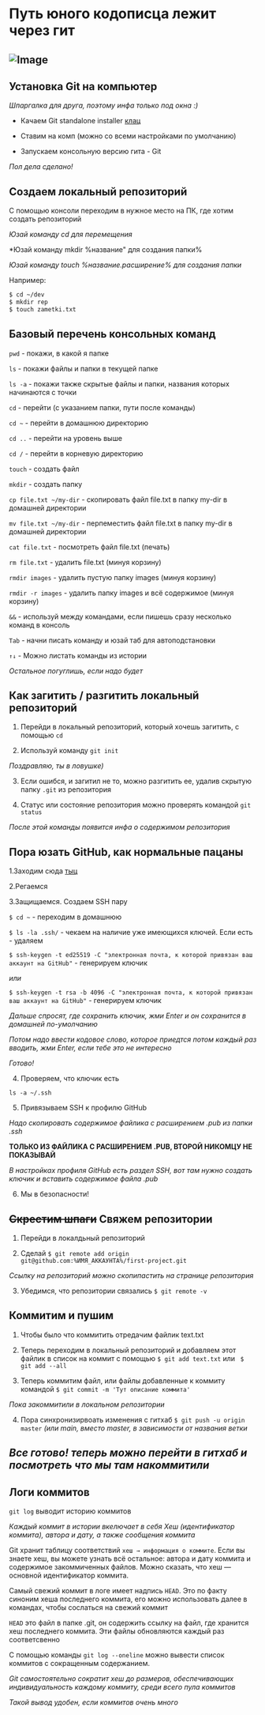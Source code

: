 # Путь юного кодописца лежит через гит
![Image](https://github.com/user-attachments/assets/4767bd9f-7687-4070-a1b1-19aa6d0adc88)
---

## **Установка Git на компьютер**


*Шпаргалка для друга, поэтому инфа только под окна :)*

* Качаем Git standalone installer [клац](https://git-scm.com/downloads/win)

* Ставим на комп (можно со всеми настройками по умолчанию)

* Запускаем консольную версию гита - Git 

*Пол дела сделано!*


## **Создаем локальный репозиторий**

С помощью консоли переходим в нужное место на ПК, где хотим создать репозиторий

*Юзай команду cd для перемещения*

*Юзай команду mkdir %название" для создания папки%

*Юзай команду touch %название.расширение% для создания папки*

Например: 
```bash
$ cd ~/dev
$ mkdir rep
$ touch zametki.txt
```


## **Базовый перечень консольных команд**

`pwd` - покажи, в какой я папке

`ls` - покажи файлы и папки в текущей папке

`ls -a` - покажи также скрытые файлы и папки, названия которых начинаются с точки

`cd` - перейти (с указанием папки, пути после команды)

`cd ~` - перейти в домашнюю директорию

`cd ..` - перейти на уровень выше

`cd /` - перейти в корневую директорию

`touch` - создать файл

`mkdir` - создать папку

`cp file.txt ~/my-dir` - скопировать файл file.txt в папку my-dir в домашней директории

`mv file.txt ~/my-dir` - перпеместить файл file.txt в папку my-dir в домашней директории

`cat file.txt` - посмотреть файл file.txt (печать)

`rm file.txt` - удалить file.txt (минуя корзину)

`rmdir images` - удалить пустую папку images (минуя корзину)

`rmdir -r images` - удалить папку images и всё содержимое (минуя корзину)

`&&` - используй между командами, если пишешь сразу несколько команд в консоль

`Tab` - начни писать команду и юзай таб для автоподстановки

`↑↓` - Можно листать команды из истории

*Остальное погуглишь, если надо будет*


## **Как загитить / разгитить локальный репозиторий**

1. Перейди в локальный репозиторий, который хочешь загитить, с помощью `cd`

2. Используй команду `git init`

*Поздравляю, ты в ловушке)*

3. Если ошибся, и загитил не то, можно разгитить ее, удалив скрытую папку `.git` из репозитория

4. Статус или состояние репозитория можно проверять командой `git status`

*После этой команды появится инфа о содержимом репозитория*


## **Пора юзать GitHub, как нормальные пацаны**

1.Заходим сюда [тыц](https://github.com/)

2.Регаемся

3.Защищаемся. Создаем SSH пару

`$ cd ~` - переходим в домашнюю

`$ ls -la .ssh/` - чекаем на наличие уже имеющихся ключей. Если есть - удаляем

`$ ssh-keygen -t ed25519 -C "электронная почта, к которой привязан ваш аккаунт на GitHub"` - генерируем ключик

*или*

`$ ssh-keygen -t rsa -b 4096 -C "электронная почта, к которой привязан ваш аккаунт на GitHub"` - генерируем ключик

*Дальше спросят, где сохранить ключик, жми Enter и он сохранится в домашней по-умолчанию*

*Потом надо ввести кодовое слово, которое приедтся потом каждый раз вводить, жми Enter, если тебе это не интересно*

*Готово!*

4. Проверяем, что ключик есть

`ls -a ~/.ssh`

5. Привязываем SSH к профилю GitHub

*Надо скопировать содержимое файлика с расширением .pub из папки .ssh* 

**ТОЛЬКО ИЗ ФАЙЛИКА С РАСШИРЕНИЕМ .PUB, ВТОРОЙ НИКОМЦУ НЕ ПОКАЗЫВАЙ**

*В настройках профиля GitHub есть раздел SSH, вот там нужно создать ключик и вставить содержимое файла .pub*

6. Мы в безопасности!


## **~~Скрестим шпаги~~ Свяжем репозитории**

1. Перейди в локалдьный репозиторий

2. Сделай `$ git remote add origin git@github.com:%ИМЯ_АККАУНТА%/first-project.git`

*Ссылку на репозиторий можно скопипастить на странице репозитория*

3. Убедимся, что репозитории связались `$ git remote -v`


## **Коммитим и пушим**

1. Чтобы было что коммитить отредачим файлик text.txt

2. Теперь переходим в локальный репозиторий и добавляем этот файлик в список на коммит с помощью `$ git add text.txt` или ` $ git add --all`

3. Теперь коммитим файл, или файлы добавленные к коммиту командой `$ git commit -m 'Тут описание коммита'`

*Пока закоммитили в локальном репозитории*

4. Пора синхронизирвоать изменения с гитхаб `$ git push -u origin master` *(или main, вместо master, в зависимости от названия ветки*

*Все готово! теперь можно перейти в гитхаб и посмотреть что мы там накоммитили*
---

## Логи коммитов

`git log` выводит историю коммитов

*Каждый коммит в истории вкелючает в себя Хеш (идентификатор коммита), автора и дату, а также сообщения коммита*

Git хранит таблицу соответствий `хеш → информация о коммите`. Если вы знаете хеш, вы можете узнать всё остальное: автора и дату коммита и содержимое закоммиченных файлов. Можно сказать, что хеш — основной идентификатор коммита.


Самый свежий коммит в логе имеет надпись `HEAD`. Это по факту синоним хеша последнего коммита, его можно использовать далее в командах, чтобы сослаться на свежий коммит


`HEAD` это файл в папке .git, он содержить ссылку на файл, где хранится хеш последнего коммита. Эти файлы обновляются каждый раз соответсвенно

С помощью команды `git log --oneline` можно вывести список коммитов с сокращенным содержанием.

*Git самостоятельно сократит хеш до размеров, обеспечивающих индивидуальность каждому коммиту, среди всего пула коммитов*

*Такой вывод удобен, если коммитов очень много*





